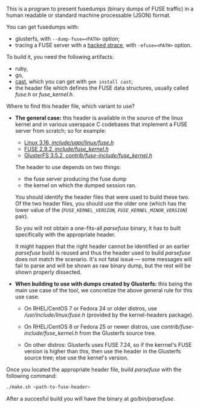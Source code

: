 This is a program to present fusedumps
(binary dumps of FUSE traffic) in a human
readable or standard machine processable (JSON)
format.

You can get fusedumps with:

-   glusterfs, with `--dump-fuse=<PATH>` option;
-   tracing a FUSE server with a
    [hacked strace](https://github.com/csabahenk/strace-fusedump),
    with `-efuse=<PATH>` option.

To build it, you need the following artifacts:

-   ruby,
-   go,
-   [cast](https://github.com/oggy/cast), which you can get with `gem install cast`;
-   the header file which defines the FUSE data structures, usually
    called _fuse.h_ or _fuse_kernel.h_.

Where to find this header file, which variant to use?

-   **The general case:** this header is available in the source of the
    linux kernel and in various userspace C codebases that implement a FUSE
    server from scratch; so for example:

    -   [Linux 3.16, _include/uapi/linux/fuse.h_](https://github.com/torvalds/linux/blob/v3.16/include/uapi/linux/fuse.h)
    -   [FUSE 2.9.2, _include/fuse_kernel.h_](http://sourceforge.net/p/fuse/fuse/ci/fuse_2_9_2/tree/include/fuse_kernel.h)
    -   [GlusterFS 3.5.2, _contrib/fuse-include/fuse_kernel.h_](https://github.com/gluster/glusterfs/blob/v3.5.2/contrib/fuse-include/fuse_kernel.h)

    The header to use depends on two things:

    -   the fuse server producing the fuse dump
    -   the kernel on which the dumped session ran.

    You should identify the header files that were used to build these two.
    Of the two header files, you should use the older one (which has the lower value
    of the _(`FUSE_KERNEL_VERSION`, `FUSE_KERNEL_MINOR_VERSION`)_ pair).

    So you will not obtain a one-fits-all _parsefuse_ binary, it has to built specifically
    with the appropriate header.

    It might happen that the right header cannot be identified or an earlier _parsefuse_ build is
    reused and thus the header used to build _parsefuse_ does not match the scenario. It's not
    fatal issue — some messages will fail to parse and will be shown as raw binary dump, but the
    rest will be shown properly dissected.

-   **When building to use with dumps created by Glusterfs:**
    this being the main use case of the tool, we concretize the
    above general rule for this use case.

    - On RHEL/CentOS 7 or Fedora 24 or older distros, use
      _/usr/include/linux/fuse.h_ (provided by the kernel-headers package).

    - On RHEL/CentOS 8 or Fedora 25 or newer distros, use
     _contrib/fuse-include/fuse_kernel.h_ from the Glusterfs source tree.

    - On other distros: Glusterfs uses FUSE 7.24, so if the kerrnel's FUSE version
      is higher than this, then use the header in the Glusterfs source tree; else
      use the kernel's version.

Once you located the appropriate header file, build _parsefuse_ with the following command:

```sh
./make.sh <path-to-fuse-header>
```

After a succesful build you will have the binary at _go/bin/parsefuse_.
